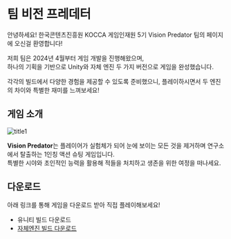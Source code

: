# 팀 비전 프레데터

안녕하세요! 한국콘텐츠진흥원 KOCCA 게임인재원 5기 Vision Predator 팀의 페이지에 오신걸 환영합니다!  

저희 팀은 2024년 4월부터 게임 개발을 진행해왔으며,  
하나의 기획을 기반으로 Unity와 자체 엔진 두 가지 버전으로 게임을 완성했습니다. 

각각의 빌드에서 다양한 경험을 제공할 수 있도록 준비했으니, 
플레이하시면서 두 엔진의 차이와 특별한 재미를 느껴보세요!

## 게임 소개
![title1](https://github.com/user-attachments/assets/681c2580-1a9a-4bb0-baed-4cd9cb53a6c8)

**Vision Predator**는 플레이어가 실험체가 되어 눈에 보이는 모든 것을 제거하며 연구소에서 탈출하는 1인칭 액션 슈팅 게임입니다.  
특별한 시야와 초인적인 능력을 활용해 적들을 처치하고 생존을 위한 여정을 떠나세요.

## 다운로드
아래 링크를 통해 게임을 다운로드 받아 직접 플레이해보세요!
- 유니티 빌드 다운로드
- [자체엔진 빌드 다운로드](https://github.com/VisionPredator/VisionPredator-InHouse/releases)
